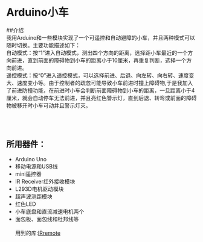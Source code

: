 # Arduino小车

##介绍
<br/>
我用Arduino和一些模块实现了一个可遥控和自动避障的小车，并且两种模式可以随时切换。主要功能描述如下：<br/>
自动模式：按“1”进入自动模式，测出四个方向的距离，选择距小车最近的一个方向前进，直到前面的障碍物到小车的距离小于10厘米，再重复判断，选择一个方向前进。<br/>
遥控模式：按“0”进入遥控模式，可以选择前进、后退、向左转、向右转、速度变大、速度变小等。由于控制者的疏忽可能导致小车前进时撞上障碍物,于是我加入了前进防撞功能，在前进时小车会判断前面障碍物到小车的距离，一旦距离小于4厘米，就会自动停车无法前进，并且亮红色警示灯，直到后退、转弯或前面的障碍物被移开时小车可动并且警示灯灭。<br/><br/>

<br/>

所用器件：
--
* Arduino Uno
* 移动电源和USB线
* mini遥控器
* IR Receiver红外接收模块
* L293D电机驱动模块
* 超声波测距模块
* 红色LED
* 小车底盘和直流减速电机两个
* 面包板、面包线和杜邦线等
<br/><br/>
用到的库:[IRremote](https://github.com/z3t0/Arduino-IRremote)
